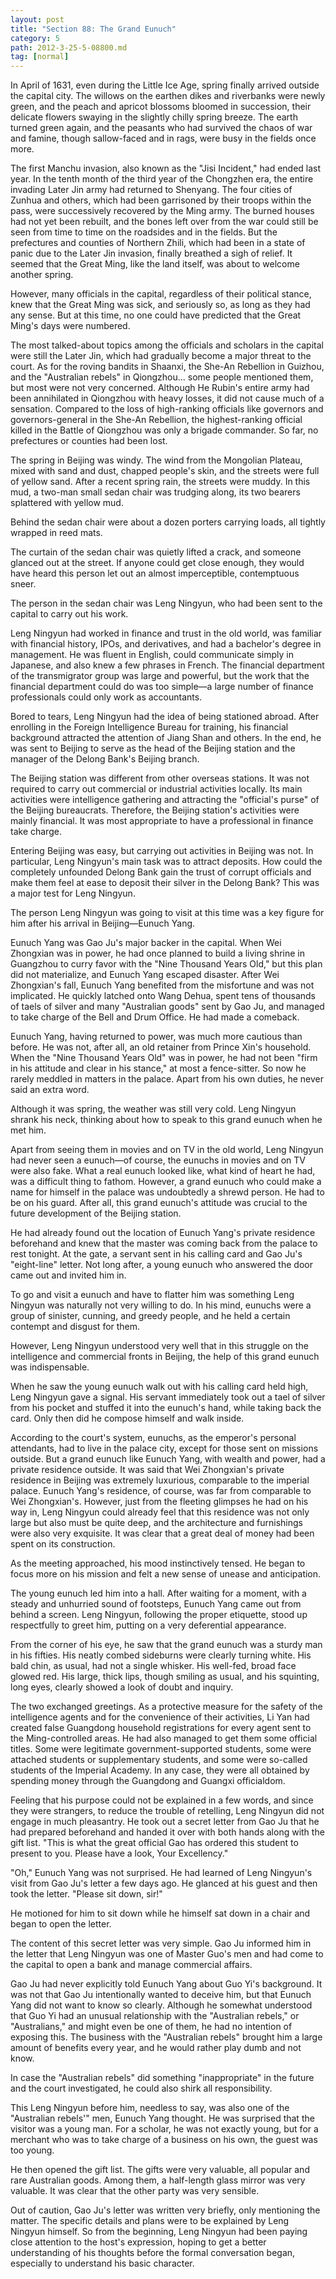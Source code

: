 ```yaml
---
layout: post
title: "Section 88: The Grand Eunuch"
category: 5
path: 2012-3-25-5-08800.md
tag: [normal]
---
```


In April of 1631, even during the Little Ice Age, spring finally arrived outside the capital city. The willows on the earthen dikes and riverbanks were newly green, and the peach and apricot blossoms bloomed in succession, their delicate flowers swaying in the slightly chilly spring breeze. The earth turned green again, and the peasants who had survived the chaos of war and famine, though sallow-faced and in rags, were busy in the fields once more.

The first Manchu invasion, also known as the "Jisi Incident," had ended last year. In the tenth month of the third year of the Chongzhen era, the entire invading Later Jin army had returned to Shenyang. The four cities of Zunhua and others, which had been garrisoned by their troops within the pass, were successively recovered by the Ming army. The burned houses had not yet been rebuilt, and the bones left over from the war could still be seen from time to time on the roadsides and in the fields. But the prefectures and counties of Northern Zhili, which had been in a state of panic due to the Later Jin invasion, finally breathed a sigh of relief. It seemed that the Great Ming, like the land itself, was about to welcome another spring.

However, many officials in the capital, regardless of their political stance, knew that the Great Ming was sick, and seriously so, as long as they had any sense. But at this time, no one could have predicted that the Great Ming's days were numbered.

The most talked-about topics among the officials and scholars in the capital were still the Later Jin, which had gradually become a major threat to the court. As for the roving bandits in Shaanxi, the She-An Rebellion in Guizhou, and the "Australian rebels" in Qiongzhou... some people mentioned them, but most were not very concerned. Although He Rubin's entire army had been annihilated in Qiongzhou with heavy losses, it did not cause much of a sensation. Compared to the loss of high-ranking officials like governors and governors-general in the She-An Rebellion, the highest-ranking official killed in the Battle of Qiongzhou was only a brigade commander. So far, no prefectures or counties had been lost.

The spring in Beijing was windy. The wind from the Mongolian Plateau, mixed with sand and dust, chapped people's skin, and the streets were full of yellow sand. After a recent spring rain, the streets were muddy. In this mud, a two-man small sedan chair was trudging along, its two bearers splattered with yellow mud.

Behind the sedan chair were about a dozen porters carrying loads, all tightly wrapped in reed mats.

The curtain of the sedan chair was quietly lifted a crack, and someone glanced out at the street. If anyone could get close enough, they would have heard this person let out an almost imperceptible, contemptuous sneer.

The person in the sedan chair was Leng Ningyun, who had been sent to the capital to carry out his work.

Leng Ningyun had worked in finance and trust in the old world, was familiar with financial history, IPOs, and derivatives, and had a bachelor's degree in management. He was fluent in English, could communicate simply in Japanese, and also knew a few phrases in French. The financial department of the transmigrator group was large and powerful, but the work that the financial department could do was too simple—a large number of finance professionals could only work as accountants.

Bored to tears, Leng Ningyun had the idea of being stationed abroad. After enrolling in the Foreign Intelligence Bureau for training, his financial background attracted the attention of Jiang Shan and others. In the end, he was sent to Beijing to serve as the head of the Beijing station and the manager of the Delong Bank's Beijing branch.

The Beijing station was different from other overseas stations. It was not required to carry out commercial or industrial activities locally. Its main activities were intelligence gathering and attracting the "official's purse" of the Beijing bureaucrats. Therefore, the Beijing station's activities were mainly financial. It was most appropriate to have a professional in finance take charge.

Entering Beijing was easy, but carrying out activities in Beijing was not. In particular, Leng Ningyun's main task was to attract deposits. How could the completely unfounded Delong Bank gain the trust of corrupt officials and make them feel at ease to deposit their silver in the Delong Bank? This was a major test for Leng Ningyun.

The person Leng Ningyun was going to visit at this time was a key figure for him after his arrival in Beijing—Eunuch Yang.

Eunuch Yang was Gao Ju's major backer in the capital. When Wei Zhongxian was in power, he had once planned to build a living shrine in Guangzhou to curry favor with the "Nine Thousand Years Old," but this plan did not materialize, and Eunuch Yang escaped disaster. After Wei Zhongxian's fall, Eunuch Yang benefited from the misfortune and was not implicated. He quickly latched onto Wang Dehua, spent tens of thousands of taels of silver and many "Australian goods" sent by Gao Ju, and managed to take charge of the Bell and Drum Office. He had made a comeback.

Eunuch Yang, having returned to power, was much more cautious than before. He was not, after all, an old retainer from Prince Xin's household. When the "Nine Thousand Years Old" was in power, he had not been "firm in his attitude and clear in his stance," at most a fence-sitter. So now he rarely meddled in matters in the palace. Apart from his own duties, he never said an extra word.

Although it was spring, the weather was still very cold. Leng Ningyun shrank his neck, thinking about how to speak to this grand eunuch when he met him.

Apart from seeing them in movies and on TV in the old world, Leng Ningyun had never seen a eunuch—of course, the eunuchs in movies and on TV were also fake. What a real eunuch looked like, what kind of heart he had, was a difficult thing to fathom. However, a grand eunuch who could make a name for himself in the palace was undoubtedly a shrewd person. He had to be on his guard. After all, this grand eunuch's attitude was crucial to the future development of the Beijing station.

He had already found out the location of Eunuch Yang's private residence beforehand and knew that the master was coming back from the palace to rest tonight. At the gate, a servant sent in his calling card and Gao Ju's "eight-line" letter. Not long after, a young eunuch who answered the door came out and invited him in.

To go and visit a eunuch and have to flatter him was something Leng Ningyun was naturally not very willing to do. In his mind, eunuchs were a group of sinister, cunning, and greedy people, and he held a certain contempt and disgust for them.

However, Leng Ningyun understood very well that in this struggle on the intelligence and commercial fronts in Beijing, the help of this grand eunuch was indispensable.

When he saw the young eunuch walk out with his calling card held high, Leng Ningyun gave a signal. His servant immediately took out a tael of silver from his pocket and stuffed it into the eunuch's hand, while taking back the card. Only then did he compose himself and walk inside.

According to the court's system, eunuchs, as the emperor's personal attendants, had to live in the palace city, except for those sent on missions outside. But a grand eunuch like Eunuch Yang, with wealth and power, had a private residence outside. It was said that Wei Zhongxian's private residence in Beijing was extremely luxurious, comparable to the imperial palace. Eunuch Yang's residence, of course, was far from comparable to Wei Zhongxian's. However, just from the fleeting glimpses he had on his way in, Leng Ningyun could already feel that this residence was not only large but also must be quite deep, and the architecture and furnishings were also very exquisite. It was clear that a great deal of money had been spent on its construction.

As the meeting approached, his mood instinctively tensed. He began to focus more on his mission and felt a new sense of unease and anticipation.

The young eunuch led him into a hall. After waiting for a moment, with a steady and unhurried sound of footsteps, Eunuch Yang came out from behind a screen. Leng Ningyun, following the proper etiquette, stood up respectfully to greet him, putting on a very deferential appearance.

From the corner of his eye, he saw that the grand eunuch was a sturdy man in his fifties. His neatly combed sideburns were clearly turning white. His bald chin, as usual, had not a single whisker. His well-fed, broad face glowed red. His large, thick lips, though smiling as usual, and his squinting, long eyes, clearly showed a look of doubt and inquiry.

The two exchanged greetings. As a protective measure for the safety of the intelligence agents and for the convenience of their activities, Li Yan had created false Guangdong household registrations for every agent sent to the Ming-controlled areas. He had also managed to get them some official titles. Some were legitimate government-supported students, some were attached students or supplementary students, and some were so-called students of the Imperial Academy. In any case, they were all obtained by spending money through the Guangdong and Guangxi officialdom.

Feeling that his purpose could not be explained in a few words, and since they were strangers, to reduce the trouble of retelling, Leng Ningyun did not engage in much pleasantry. He took out a secret letter from Gao Ju that he had prepared beforehand and handed it over with both hands along with the gift list. "This is what the great official Gao has ordered this student to present to you. Please have a look, Your Excellency."

"Oh," Eunuch Yang was not surprised. He had learned of Leng Ningyun's visit from Gao Ju's letter a few days ago. He glanced at his guest and then took the letter. "Please sit down, sir!"

He motioned for him to sit down while he himself sat down in a chair and began to open the letter.

The content of this secret letter was very simple. Gao Ju informed him in the letter that Leng Ningyun was one of Master Guo's men and had come to the capital to open a bank and manage commercial affairs.

Gao Ju had never explicitly told Eunuch Yang about Guo Yi's background. It was not that Gao Ju intentionally wanted to deceive him, but that Eunuch Yang did not want to know so clearly. Although he somewhat understood that Guo Yi had an unusual relationship with the "Australian rebels," or "Australians," and might even be one of them, he had no intention of exposing this. The business with the "Australian rebels" brought him a large amount of benefits every year, and he would rather play dumb and not know.

In case the "Australian rebels" did something "inappropriate" in the future and the court investigated, he could also shirk all responsibility.

This Leng Ningyun before him, needless to say, was also one of the "Australian rebels'" men, Eunuch Yang thought. He was surprised that the visitor was a young man. For a scholar, he was not exactly young, but for a merchant who was to take charge of a business on his own, the guest was too young.

He then opened the gift list. The gifts were very valuable, all popular and rare Australian goods. Among them, a half-length glass mirror was very valuable. It was clear that the other party was very sensible.

Out of caution, Gao Ju's letter was written very briefly, only mentioning the matter. The specific details and plans were to be explained by Leng Ningyun himself. So from the beginning, Leng Ningyun had been paying close attention to the host's expression, hoping to get a better understanding of his thoughts before the formal conversation began, especially to understand his basic character.